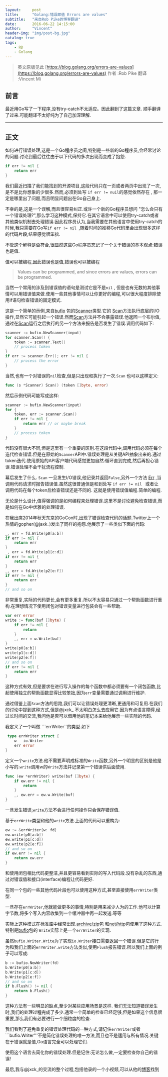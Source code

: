 ```yaml
---
layout:     post
title:      "Golang:错误即值 Errors are values"
subtitle:   "来自Rob Pike的博客翻译"
date:       2016-06-22 14:15:00
author:     "Vincent"
header-img: "img/post-bg.jpg"
catalog: true
tags:
    - RD
    - Golang
---
```


> 英文原版见此 [https://blog.golang.org/errors-are-values](https://blog.golang.org/errors-are-values)
> 作者 :Rob Pike
> 翻译 :Vincent Mi



## 前言

最近用Go写了一下程序,没有try-catch不太适应。因此翻到了这篇文章.
顺手翻译了过来.可能翻译不太好纯为了自己加深理解.

---

## 正文

如何进行错误处理,这是一个Go程序员之间,特别是一些新的Go程序员,会经常讨论的问题.讨论到最后往往由于以下代码的多次出现而变成了抱怨.

```go
if err != nil {
    return err
}
```

我们最近扫描了我们能找到的开源项目,这段代码只在一页或者两页中出现了一次,是不是比你想象的少很多.然而,必须到处写 ```if err != nuil```的感觉依然存在 , 那一定是哪里出了问题,而且明显问题出在Go自己身上.

不幸的是,这是一个误解,而且很容易纠正.或许一个新的Go程序员想问 "怎么会只有一个错误处理?",那么学习这种模式,保持它.在其它语言中可以使用try-catch或者其他类似机制去处理错误.因此程序员认为,当我需要在其他语言中使用try-catch的时候,我只需要在Go写```if err != nil ```,随着时间的推移Go代码里会出现很多这样的代码片段,结果感觉很笨拙.

不管这个解释是否符合,很显然这些Go程序员忘记了一个关于错误的基本观点:错误也是值.

值可以被编程,因此错误也是值,错误也可以被编程

>Values can be programmed, and since errors are values, errors can be programmed.

当然一个常用的涉及到错误值的语句是测试它是不是```nil``` , 但是也有无数的其他事情可以用错误值来做.使用一些其他事情可以让你更好的编程,可以很大程度排除使用if语句检查错误的固定模式.

这是一个简单的示例,来自[bufio](https://golang.org/pkg/bufio/#pkg-overview) 包的[Scanner](http://golang.org/pkg/bufio/#Scanner)类型.它的 [Scan](http://golang.org/pkg/bufio/#Scanner.Scan)方法执行底层的I/O操作,显然它可能引起一个错误.然而[Scan](http://golang.org/pkg/bufio/#Scanner.Scan)方法并不会暴露错误.他返回一个布尔值,通过在[Scan](http://golang.org/pkg/bufio/#Scanner.Scan)运行之后执行的另一个方法来报告是否发生了错误.调用代码如下:

```go
scanner := bufio.NewScanner(input)
for scanner.Scan() {
    token := scanner.Text()
    // process token
}
if err := scanner.Err(); err != nil {
    // process the error
}
```

当然,也有一个对错误的```nil```检查,但是只出现和执行了一次.```Scan``` 也可以这样定义:

```go 
func (s *Scanner) Scan() (token []byte, error)
```

然后示例代码可能写成这样:

```go 
scanner := bufio.NewScanner(input)
for {
    token, err := scanner.Scan()
    if err != nil {
        return err // or maybe break
    }
    // process token
}
```

代码没有很大不同,但是这里有一个重要的区别.在这段代码中,调用代码必须在每个迭代检查错误.但是在原始的```Scanner```API中.错误处理是从关键API抽象出来的.通过token迭代.使用原始的API客户端代码感觉更加自然:循环直到完成,然后再担心错误.错误处理不会干扰流程控制.

幕后发生了什么. ```Scan``` 一旦发生I/O错误,他记录并返回```False```,另外一个方法 [Err](http://golang.org/pkg/bufio/#Scanner.Err) ,当调用代码请求时报告错误值.虽然这很普通但是和到处写 ```if err != nil ``` 或者让调用代码在每个token后检查错误还是不同的. 这就是使用错误值编程.简单的编程.

无论是什么设计,值得强调的是如何编程来处理错误.这里不是讨论避免检查错误,而是如何在Go中优雅的处理错误.

在我出席2014年秋天东京的GoCon时,出现了错误检查代码的话题.Twitter上一个热情的gopher(@jaxk_)发出了同样的抱怨.他展示了一些类似下面的代码:

```go 
_, err = fd.Write(p0[a:b])
if err != nil {
    return err
}
_, err = fd.Write(p1[c:d])
if err != nil {
    return err
}
_, err = fd.Write(p2[e:f])
if err != nil {
    return err
}
// and so on

``` 
非常重复,实际的代码更长,会有更多重复.所以不太容易只通过一个帮助函数进行重构.在理想情况下使用闭包对错误变量进行包装会有一些帮助.

```go
var err error
write := func(buf []byte) {
    if err != nil {
        return
    }
    _, err = w.Write(buf)
}
write(p0[a:b])
write(p1[c:d])
write(p2[e:f])
// and so on
if err != nil {
    return err
}
```

这种方式有效,但是要求在进行写入操作的每个函数中都必须要有一个闭包函数,比起使用独立的帮助函数显得比较笨拙,因为```err```变量需要通过调用进行维护.

通过借鉴上面```Scan```方法的思路,我们可以让错误处理更清晰,更通用和可复用.在我们的讨论中提到这种方式,但是@jxck_ 不太明白怎么去应用它.因为有点语言障碍,经过长时间的交流,我问他是否可以借用他的笔记本来给他展示一些实际的代码.

我定义了一个叫做 ```errWriter``的类型.如下

```go
 type errWriter struct {
    w   io.Writer
    err error
}
```

定义一个```write```方法.他不需要声明成标准的```Write```函数,另外一个明显的区别是他是小写的.```write```调用w的```Write```方法并记录第一个错误供后面使用.

```go
func (ew *errWriter) write(buf []byte) {
    if ew.err != nil {
        return
    }
    _, ew.err = ew.w.Write(buf)
}
```

一旦发生错误,```write```方法不会进行任何操作只会保存错误值.

基于```errWrite```类型和他的```write```方法.上面的代码可以重构为:

```go
ew := &errWriter{w: fd}
ew.write(p0[a:b])
ew.write(p1[c:d])
ew.write(p2[e:f])
// and so on
if ew.err != nil {
    return ew.err
}
```

和使用闭包相比代码更整洁,并且更容易看到实际的写入代码段.没有杂乱的东西,通过对错误值和接口(interface)编程让代码更好.

在同一个包的一些其他代码片段也可以使用这种方式,甚至直接使用```errWriter```类型.

一旦存在```errWriter```,他就能做更多的事情,特别是用来减少人为的工作.他可以计算字节数,将多个写入内容收集到一个缓冲器中再一起发送.等等

实际上这种模式在标准库中经常出现.[archive/zip](http://golang.org/pkg/archive/zip/)包 和[net/http](http://golang.org/pkg/net/http/)包使用了这种方式.特别是[bufio](http://golang.org/pkg/bufio/)包的
```Write```实际上是一个```errWriter```的实现.

虽然```bufio.Writer.Write```为了实现```io.Writer```接口需要返回一个错误.但是它的行为和我们上面的```errWriter.write```方法类似,使用```Flush```报告错误.所以我们上面的例子可以写成:

```go
b := bufio.NewWriter(fd)
b.Write(p0[a:b])
b.Write(p1[c:d])
b.Write(p2[e:f])
// and so on
if b.Flush() != nil {
    return b.Flush()
}

```

这种方法有一些明显的缺点,至少对某些应用场景是这样. 我们无法知道错误发生时,我们的处理过程完成了多少.通常一个简单的检查已经足够,但是如果这个信息很重要,那么我们有必要进行一个细粒度的检查.

我们看到了避免重复的错误处理代码的一种方式,请记住```errWriter```或者```bufio.Writer'''不是简化错误处理的唯一方法,而且也不是适用与所有情况.关键在于错误就是值,Go语言完全可以处理它们.

使用这个语言去简化你的错误处理.但是记住:无论怎么做,一定要检查你自己的错误!

最后,我与@jxck_的交流的整个过程,包括他录的一个小视频,可以从他的[博客](http://jxck.hatenablog.com/entry/golang-error-handling-lesson-by-rob-pike)找到























